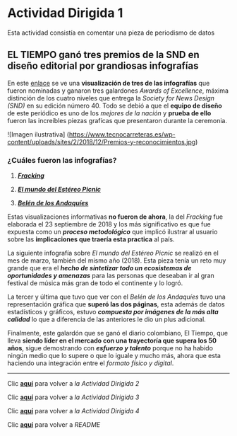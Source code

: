 # Actividad Dirigida 1

Esta actividad consistía en comentar una pieza de periodismo de datos   

## EL TIEMPO ganó tres premios de la SND en diseño editorial por grandiosas infografías

En este [enlace](https://www.eltiempo.com/cultura/gente/el-tiempo-gano-tres-premios-de-la-snd-en-diseno-editorial-e-infografia-337592) se ve una **visualización de tres de las infografías** que fueron nominadas y ganaron  tres galardones *Awards of Excellence*, máxima distinción de los cuatro niveles que entrega la *Society for News Design (SND)* en su edición número 40. Todo se debió a que el **equipo de diseño** de este periódico es uno de los *mejores de la nación* y **prueba de ello** fueron las increíbles piezas grafícas que presentaron durante la ceremonia.

![Imagen ilustrativa]
(https://www.tecnocarreteras.es/wp-content/uploads/sites/2/2018/12/Premios-y-reconocimientos.jpg)

### **¿Cuáles fueron las infografías?**

1. ***[Fracking](https://twitter.com/acp_colombia/status/1043880184615784452 "Fracking")***

2. ***[El mundo del Estéreo Picnic](https://twitter.com/infografiaetce/status/975491246520184833 "El mundo del Estéreo Picnic")***

3. ***[Belén de los Andaquíes](https://www.eltiempo.com/cultura/gente/el-tiempo-gano-tres-premios-de-la-snd-en-diseno-editorial-e-infografia-337592 "Belén de los Andaquíes")***

Estas visualizaciones informativas **no fueron de ahora**, la del *Fracking* fue elaborada el 23 septiembre de 2018 y los más significativo es que fue expuesta como un ***proceso metodológico*** que implicó ilustrar al usuario sobre las **implicaciones que traería esta practica** al país.

La siguiente infografía sobre *El mundo del Estéreo Picnic* se realizó en el mes de marzo, también del mismo año (2018). Esta pieza tenía un reto muy grande que era el ***hecho de sintetizar todo un ecosistemas de oportunidades y amenazas*** para las personas que deseaban ir al gran festival de música más gran de todo el continente y lo logró.

La tercer y última que tuvo que ver con el *Belén de los Andaquíes* tuvo una representación gráfica que **superó las dos páginas**, esta además de datos estadísticos y gráficos, estuvo ***compuesta por imágenes de la más alta calidad*** lo que a diferencia de las anteriores le dio un plus adicional.

Finalmente, este galardón que se ganó el diario colombiano, El Tiempo, que lleva **siendo líder en el mercado con una trayectoría que supera los 50 años**, sigue demostrando con ***esfuerzo y talento*** porque no ha habido ningún medio que lo supere o que lo iguale y mucho más, ahora que esta haciendo una integración entre el *formato físico y digital*.

-----------------------------------

Clic **[aquí](https://github.com/nebrijas/kgarciay-web/blob/main/AD2.md)** para volver a *la Actividad Dirigida 2*

Clic **[aquí](https://github.com/nebrijas/kgarciay-web/blob/main/AD3.md)** para volver a *la Actividad Dirigida 3*

Clic **[aquí](https://github.com/nebrijas/kgarciay-web/blob/main/AD4.md)** para volver a *la Actividad Dirigida 4*

Clic **[aquí](https://github.com/nebrijas/kgarciay-web/blob/main/README.md)** para volver a *README*
